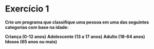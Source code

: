 # Exercício 1
**Crie um programa que classifique uma pessoa em uma das seguintes categorias com base na idade:**

**Criança (0-12 anos)**
**Adolescente (13 a 17 anos)**
**Adulto (18-64 anos)**
**Idosos (65 anos ou mais)**